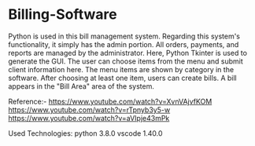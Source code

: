 # Billing-Software

Python is used in this bill management system. Regarding this system's functionality, it simply has the admin portion. All orders, payments, and reports are managed by the administrator. Here, Python Tkinter is used to generate the GUI. The user can choose items from the menu and submit client information here. The menu items are shown by category in the software. After choosing at least one item, users can create bills. A bill appears in the "Bill Area" area of the system.


Reference:-
https://www.youtube.com/watch?v=XvnVAjvfKOM
https://www.youtube.com/watch?v=rTpnyb3y5-w
https://www.youtube.com/watch?v=aVIpje43mPk

Used Technologies:
python 3.8.0
vscode 1.40.0
